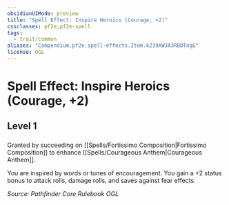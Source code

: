 ```yaml
---
obsidianUIMode: preview
title: "Spell Effect: Inspire Heroics (Courage, +2)"
cssclasses: pf2e,pf2e-spell
tags:
  - trait/common
aliases: "Compendium.pf2e.spell-effects.Item.kZ39XWJA3RBDTnqG"
license: OGL
---
```

# Spell Effect: Inspire Heroics (Courage, +2)
## Level 1
### 






Granted by succeeding on [[Spells/Fortissimo Composition|Fortissimo Composition]] to enhance [[Spells/Courageous Anthem|Courageous Anthem]].

You are inspired by words or tunes of encouragement. You gain a +2 status bonus to attack rolls, damage rolls, and saves against fear effects.

*Source: Pathfinder Core Rulebook*
*OGL*